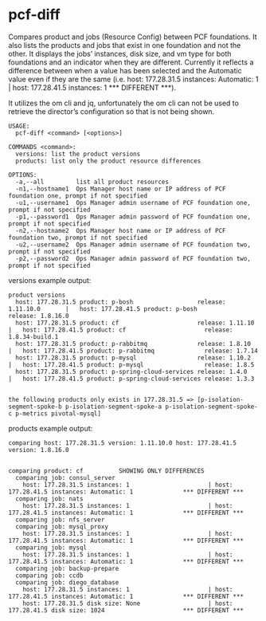 # pcf-diff
Compares product and jobs (Resource Config) between PCF foundations.
It also lists the products and jobs that exist in one foundation and not the other.
It displays the jobs’ instances, disk size, and vm type for both foundations and an
indicator when they are different. Currently it reflects a difference between when a
value has been selected and the Automatic value even if they are the same
(i.e. host: 177.28.31.5 instances: Automatic: 1 | host: 177.28.41.5 instances: 1    *** DIFFERENT ***).

It utilizes the om cli and jq, unfortunately the om cli can not be used to retrieve the director’s
configuration so that is not being shown.

```
USAGE:
  pcf-diff <command> [<options>]

COMMANDS <command>:
  versions: list the product versions
  products: list only the product resource differences

OPTIONS:
  -a,--all         list all product resources
  -n1,--hostname1  Ops Manager host name or IP address of PCF foundation one, prompt if not specified
  -u1,--username1  Ops Manager admin username of PCF foundation one, prompt if not specified
  -p1,--password1  Ops Manager admin password of PCF foundation one, prompt if not specified
  -n2,--hostname2  Ops Manager host name or IP address of PCF foundation two, prompt if not specified
  -u2,--username2  Ops Manager admin username of PCF foundation two, prompt if not specified
  -p2,--password2  Ops Manager admin password of PCF foundation two, prompt if not specified
```
versions example output:

```
product versions
  host: 177.28.31.5 product: p-bosh                  release: 1.11.10.0       |   host: 177.28.41.5 product: p-bosh                  release: 1.8.16.0
  host: 177.28.31.5 product: cf                      release: 1.11.10         |   host: 177.28.41.5 product: cf                      release: 1.8.34-build.1
  host: 177.28.31.5 product: p-rabbitmq              release: 1.8.10          |   host: 177.28.41.5 product: p-rabbitmq              release: 1.7.14
  host: 177.28.31.5 product: p-mysql                 release: 1.10.2          |   host: 177.28.41.5 product: p-mysql                 release: 1.8.5
  host: 177.28.31.5 product: p-spring-cloud-services release: 1.4.0           |   host: 177.28.41.5 product: p-spring-cloud-services release: 1.3.3


the following products only exists in 177.28.31.5 => [p-isolation-segment-spoke-b p-isolation-segment-spoke-a p-isolation-segment-spoke-c p-metrics pivotal-mysql]
```
products example output:
```
comparing host: 177.28.31.5 version: 1.11.10.0 host: 177.28.41.5 version: 1.8.16.0


comparing product: cf          SHOWING ONLY DIFFERENCES
  comparing job: consul_server
    host: 177.28.31.5 instances: 1                      | host: 177.28.41.5 instances: Automatic: 1              *** DIFFERENT ***
  comparing job: nats
    host: 177.28.31.5 instances: 1                      | host: 177.28.41.5 instances: Automatic: 1              *** DIFFERENT ***
  comparing job: nfs_server
  comparing job: mysql_proxy
    host: 177.28.31.5 instances: 1                      | host: 177.28.41.5 instances: Automatic: 1              *** DIFFERENT ***
  comparing job: mysql
    host: 177.28.31.5 instances: 1                      | host: 177.28.41.5 instances: Automatic: 1              *** DIFFERENT ***
  comparing job: backup-prepare
  comparing job: ccdb
  comparing job: diego_database
    host: 177.28.31.5 instances: 1                      | host: 177.28.41.5 instances: Automatic: 1              *** DIFFERENT ***
    host: 177.28.31.5 disk size: None                   | host: 177.28.41.5 disk size: 1024                      *** DIFFERENT ***
```
